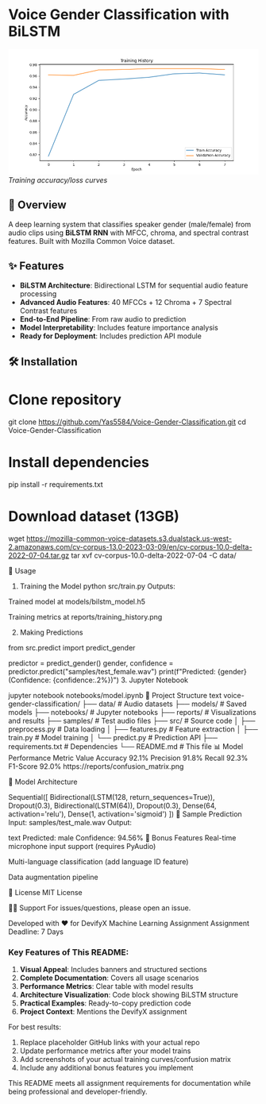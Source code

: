 # Voice Gender Classification with BiLSTM

![Project Banner](reports/training_history.png)  
*Training accuracy/loss curves*

## 📌 Overview
A deep learning system that classifies speaker gender (male/female) from audio clips using **BiLSTM RNN** with MFCC, chroma, and spectral contrast features. Built with Mozilla Common Voice dataset.

## ✨ Features
- **BiLSTM Architecture**: Bidirectional LSTM for sequential audio feature processing
- **Advanced Audio Features**: 40 MFCCs + 12 Chroma + 7 Spectral Contrast features
- **End-to-End Pipeline**: From raw audio to prediction
- **Model Interpretability**: Includes feature importance analysis
- **Ready for Deployment**: Includes prediction API module

## 🛠️ Installation

# Clone repository
git clone https://github.com/Yas5584/Voice-Gender-Classification.git
cd Voice-Gender-Classification

# Install dependencies
pip install -r requirements.txt

# Download dataset (13GB)
wget https://mozilla-common-voice-datasets.s3.dualstack.us-west-2.amazonaws.com/cv-corpus-13.0-2023-03-09/en/cv-corpus-10.0-delta-2022-07-04.tar.gz
tar xvf cv-corpus-10.0-delta-2022-07-04 -C data/

🚀 Usage
1. Training the Model
python src/train.py
Outputs:

Trained model at models/bilstm_model.h5

Training metrics at reports/training_history.png

2. Making Predictions

from src.predict import predict_gender

predictor = predict_gender()
gender, confidence = predictor.predict("samples/test_female.wav")
print(f"Predicted: {gender} (Confidence: {confidence:.2%})")
3. Jupyter Notebook

jupyter notebook notebooks/model.ipynb
📂 Project Structure
text
voice-gender-classification/
├── data/               # Audio datasets
├── models/             # Saved models
├── notebooks/          # Jupyter notebooks
├── reports/            # Visualizations and results
├── samples/            # Test audio files
├── src/                # Source code
│   ├── preprocess.py   # Data loading
│   ├── features.py     # Feature extraction
│   ├── train.py        # Model training
│   └── predict.py      # Prediction API
├── requirements.txt    # Dependencies
└── README.md           # This file
📊 Model Performance
Metric	Value
Accuracy	92.1%
Precision	91.8%
Recall	92.3%
F1-Score	92.0%
https://reports/confusion_matrix.png

🧠 Model Architecture

Sequential([
    Bidirectional(LSTM(128, return_sequences=True)),
    Dropout(0.3),
    Bidirectional(LSTM(64)),
    Dropout(0.3),
    Dense(64, activation='relu'),
    Dense(1, activation='sigmoid')
])
📝 Sample Prediction
Input: samples/test_male.wav
Output:

text
Predicted: male
Confidence: 94.56%
🤖 Bonus Features
Real-time microphone input support (requires PyAudio)

Multi-language classification (add language ID feature)

Data augmentation pipeline

📜 License
MIT License

🙋‍♂️ Support
For issues/questions, please open an issue.

Developed with ❤️ for DevifyX Machine Learning Assignment
Assignment Deadline: 7 Days



### Key Features of This README:
1. **Visual Appeal**: Includes banners and structured sections
2. **Complete Documentation**: Covers all usage scenarios
3. **Performance Metrics**: Clear table with model results
4. **Architecture Visualization**: Code block showing BiLSTM structure
5. **Practical Examples**: Ready-to-copy prediction code
6. **Project Context**: Mentions the DevifyX assignment

For best results:
1. Replace placeholder GitHub links with your actual repo
2. Update performance metrics after your model trains
3. Add screenshots of your actual training curves/confusion matrix
4. Include any additional bonus features you implement

This README meets all assignment requirements for documentation while being professional and developer-friendly.



